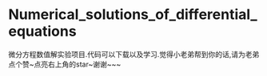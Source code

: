 # Numerical_solutions_of_differential_equations
微分方程数值解实验项目.代码可以下载以及学习.觉得小老弟帮到你的话,请为老弟点个赞~点亮右上角的star~谢谢~~~

